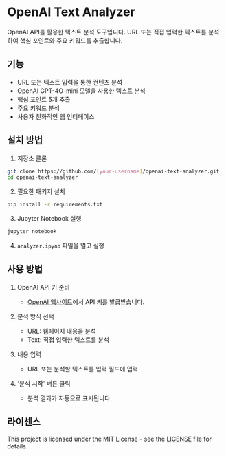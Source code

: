 # OpenAI Text Analyzer

OpenAI API를 활용한 텍스트 분석 도구입니다. URL 또는 직접 입력한 텍스트를 분석하여 핵심 포인트와 주요 키워드를 추출합니다.

## 기능

- URL 또는 텍스트 입력을 통한 컨텐츠 분석
- OpenAI GPT-4O-mini 모델을 사용한 텍스트 분석
- 핵심 포인트 5개 추출
- 주요 키워드 분석
- 사용자 친화적인 웹 인터페이스

## 설치 방법

1. 저장소 클론
```bash
git clone https://github.com/[your-username]/openai-text-analyzer.git
cd openai-text-analyzer
```

2. 필요한 패키지 설치
```bash
pip install -r requirements.txt
```

3. Jupyter Notebook 실행
```bash
jupyter notebook
```

4. `analyzer.ipynb` 파일을 열고 실행

## 사용 방법

1. OpenAI API 키 준비
   - [OpenAI 웹사이트](https://openai.com)에서 API 키를 발급받습니다.

2. 분석 방식 선택
   - URL: 웹페이지 내용을 분석
   - Text: 직접 입력한 텍스트를 분석

3. 내용 입력
   - URL 또는 분석할 텍스트를 입력 필드에 입력

4. '분석 시작' 버튼 클릭
   - 분석 결과가 자동으로 표시됩니다.

## 라이센스

This project is licensed under the MIT License - see the [LICENSE](LICENSE) file for details.
